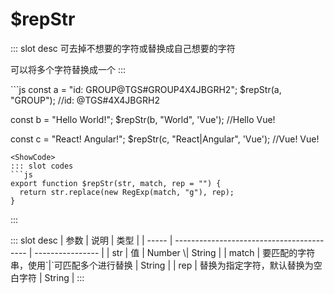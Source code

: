 # $repStr
<ContainerBox title="介绍">
::: slot desc
可去掉不想要的字符或替换成自己想要的字符

可以将多个字符替换成一个
:::
</ContainerBox>

<ContainerBox title="基础用法">
```js
const a = "id: GROUP@TGS#GROUP4X4JBGRH2";
$repStr(a, "GROUP"); //id: @TGS#4X4JBGRH2

const b = "Hello World!";
$repStr(b, "World", 'Vue'); //Hello Vue!

const c = "React! Angular!";
$repStr(c, "React|Angular", 'Vue'); //Vue! Vue!
```
<ShowCode>
::: slot codes
```js
export function $repStr(str, match, rep = "") {
  return str.replace(new RegExp(match, "g"), rep);
}
```
:::
</ShowCode>
</ContainerBox>

<ContainerBox title="Params">
::: slot desc
| 参数  | 说明                                      | 类型             |
| ----- | ----------------------------------------- | ---------------- |
| str   | 值                                        | Number \| String |
| match | 要匹配的字符串，使用`|`可匹配多个进行替换 | String           |
| rep   | 替换为指定字符，默认替换为空白字符        | String           |
:::
</ContainerBox>